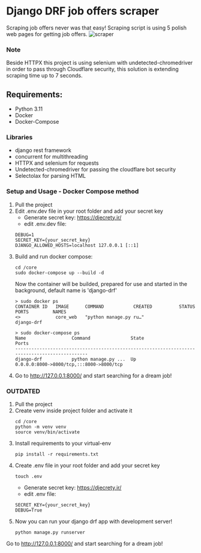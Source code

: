 # Django DRF job offers scraper
Scraping job offers never was that easy! Scraping script is using 5 polish web pages for getting job offers.
![scraper](https://user-images.githubusercontent.com/95547700/173223892-2f526da5-3e46-485d-9ebf-6631cadfff08.PNG)

### Note
Beside HTTPX this project is using selenium with undetected-chromedriver in order to pass through Cloudflare security, this solution is extending scraping time up to 7 seconds.
## Requirements:
- Python 3.11
- Docker
- Docker-Compose 
### Libraries
- django rest framework
- concurrent for multithreading
- HTTPX and selenium for requests
- Undetected-chromedriver for passing the cloudflare bot security
- Selectolax for parsing HTML
### Setup and Usage - Docker Compose method

1. Pull the project
2. Edit .env.dev file in your root folder and add your secret key
   - Generate secret key: https://djecrety.ir/
   - edit .env.dev file:
   ```
   DEBUG=1
   SECRET_KEY={your_secret_key}
   DJANGO_ALLOWED_HOSTS=localhost 127.0.0.1 [::1]
   ```
3. Build and run docker compose:
   ```
   cd /core
   sudo docker-compose up --build -d
   ```
   Now the container will be builded, prepared for use and started in the background, default name is 'django-drf'
   ```
   > sudo docker ps
   CONTAINER ID   IMAGE      COMMAND           CREATED          STATUS          PORTS         NAMES
   <>             core_web   "python manage.py ru…"                                           django-drf

   > sudo docker-compose ps
   Name                 Command               State                    Ports                  
   ----------------------------------------------------------------------------------------------
   django-drf           python manage.py ...  Up                       0.0.0.0:8000->8000/tcp,:::8000->8000/tcp
   ```
4. Go to http://127.0.0.1:8000/ and start searching for a dream job!


### OUTDATED

1. Pull the project
2. Create venv inside project folder and activate it
   ```
   cd /core
   python -m venv venv
   source venv/bin/activate
   ```
3. Install requirements to your virtual-env
   ```
   pip install -r requirements.txt
   ```  
4. Create .env file in your root folder and add your secret key
   ```
   touch .env
   ```
   - Generate secret key: https://djecrety.ir/
   - edit .env file:
   ```
   SECRET_KEY={your_secret_key}
   DEBUG=True
   ```
5. Now you can run your django drf app with development server!
   ```
   python manage.py runserver
   ```

Go to http://127.0.0.1:8000/ and start searching for a dream job!
